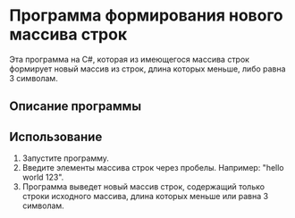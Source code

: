 # Программа формирования нового массива строк

Эта программа на C#, которая из имеющегося массива строк формирует новый массив из строк, длина которых меньше, либо равна 3 символам.

## Описание программы


## Использование

1. Запустите программу.
2. Введите элементы массива строк через пробелы. Например: "hello world 123".
3. Программа выведет новый массив строк, содержащий только строки исходного массива, длина которых меньше или равна 3 символам.
